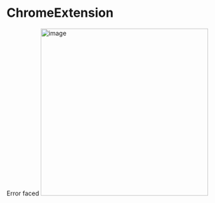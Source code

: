 # ChromeExtension
Error faced 
<img width="382" alt="image" src="https://github.com/sheelasivakumar224/ChromeExtension/assets/125798345/21788ebe-f5d0-4a9c-b4b2-e3f2b1900005">
